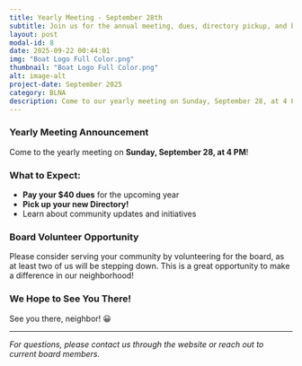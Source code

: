 ```yaml
---
title: Yearly Meeting - September 28th
subtitle: Join us for the annual meeting, dues, directory pickup, and board volunteer opportunities
layout: post
modal-id: 8
date: 2025-09-22 00:44:01
img: "Boat Logo Full Color.png"
thumbnail: "Boat Logo Full Color.png"
alt: image-alt
project-date: September 2025
category: BLNA
description: Come to our yearly meeting on Sunday, September 28, at 4 PM to pay dues, get your directory, and learn about board volunteer opportunities.
---
```


### Yearly Meeting Announcement

Come to the yearly meeting on **Sunday, September 28, at 4 PM**!

### What to Expect:
- **Pay your $40 dues** for the upcoming year
- **Pick up your new Directory!** 
- Learn about community updates and initiatives

### Board Volunteer Opportunity

Please consider serving your community by volunteering for the board, as at least two of us will be stepping down. This is a great opportunity to make a difference in our neighborhood!

### We Hope to See You There!

See you there, neighbor! 😀

---

*For questions, please contact us through the website or reach out to current board members.*